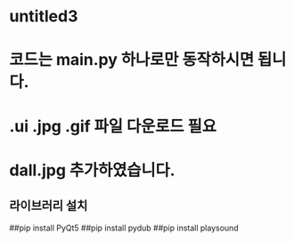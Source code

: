 # untitled3
# 코드는 main.py 하나로만 동작하시면 됩니다.
# .ui .jpg .gif 파일 다운로드 필요
# dall.jpg 추가하였습니다.

## 라이브러리 설치

##pip install PyQt5
##pip install pydub
##pip install playsound
